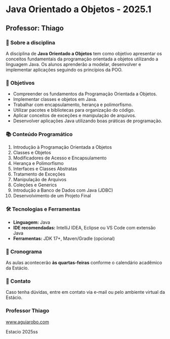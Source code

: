 # Java Orientado a Objetos - 2025.1

## Professor: Thiago

### 📌 Sobre a disciplina
A disciplina de **Java Orientado a Objetos** tem como objetivo apresentar os conceitos fundamentais da programação orientada a objetos utilizando a linguagem Java. Os alunos aprenderão a modelar, desenvolver e implementar aplicações seguindo os princípios da POO.

### 🎯 Objetivos
- Compreender os fundamentos da Programação Orientada a Objetos.
- Implementar classes e objetos em Java.
- Trabalhar com encapsulamento, herança e polimorfismo.
- Utilizar pacotes e bibliotecas para organização do código.
- Aplicar conceitos de exceções e manipulação de arquivos.
- Desenvolver aplicações Java utilizando boas práticas de programação.

### 📚 Conteúdo Programático
1. Introdução à Programação Orientada a Objetos
2. Classes e Objetos
3. Modificadores de Acesso e Encapsulamento
4. Herança e Polimorfismo
5. Interfaces e Classes Abstratas
6. Tratamento de Exceções
7. Manipulação de Arquivos
8. Coleções e Generics
9. Introdução a Banco de Dados com Java (JDBC)
10. Desenvolvimento de um Projeto Final

### 🛠️ Tecnologias e Ferramentas
- **Linguagem:** Java
- **IDE recomendadas:** IntelliJ IDEA, Eclipse ou VS Code com extensão Java
- **Ferramentas:** JDK 17+, Maven/Gradle (opcional)

### 📆 Cronograma
As aulas acontecerão **às quartas-feiras** conforme o calendário acadêmico da Estácio.


### 📩 Contato
Caso tenha dúvidas, entre em contato via e-mail ou pelo ambiente virtual da Estácio.



### Professor Thiago
www.aguiarobo.com


Estacio 2025ss





